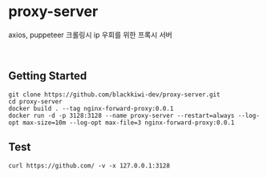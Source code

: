 # proxy-server

axios, puppeteer 크롤링시 ip 우회를 위한 프록시 서버

<br/>

## Getting Started

```
git clone https://github.com/blackkiwi-dev/proxy-server.git
cd proxy-server
docker build . --tag nginx-forward-proxy:0.0.1
docker run -d -p 3128:3128 --name proxy-server --restart=always --log-opt max-size=10m --log-opt max-file=3 nginx-forward-proxy:0.0.1
```

## Test

```
curl https://github.com/ -v -x 127.0.0.1:3128
```
